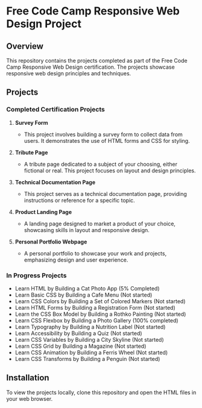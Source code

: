 # Free Code Camp Responsive Web Design Project

## Overview

This repository contains the projects completed as part of the Free Code Camp Responsive Web Design certification. The projects showcase responsive web design principles and techniques.

## Projects

### Completed Certification Projects

1. **Survey Form**
   - This project involves building a survey form to collect data from users. It demonstrates the use of HTML forms and CSS for styling.
2. **Tribute Page**

   - A tribute page dedicated to a subject of your choosing, either fictional or real. This project focuses on layout and design principles.

3. **Technical Documentation Page**

   - This project serves as a technical documentation page, providing instructions or reference for a specific topic.

4. **Product Landing Page**

   - A landing page designed to market a product of your choice, showcasing skills in layout and responsive design.

5. **Personal Portfolio Webpage**
   - A personal portfolio to showcase your work and projects, emphasizing design and user experience.

### In Progress Projects

- Learn HTML by Building a Cat Photo App (5% Completed)
- Learn Basic CSS by Building a Cafe Menu (Not started)
- Learn CSS Colors by Building a Set of Colored Markers (Not started)
- Learn HTML Forms by Building a Registration Form (Not started)
- Learn the CSS Box Model by Building a Rothko Painting (Not started)
- Learn CSS Flexbox by Building a Photo Gallery (100% completed)
- Learn Typography by Building a Nutrition Label (Not started)
- Learn Accessibility by Building a Quiz (Not started)
- Learn CSS Variables by Building a City Skyline (Not started)
- Learn CSS Grid by Building a Magazine (Not started)
- Learn CSS Animation by Building a Ferris Wheel (Not started)
- Learn CSS Transforms by Building a Penguin (Not started)

## Installation

To view the projects locally, clone this repository and open the HTML files in your web browser.
